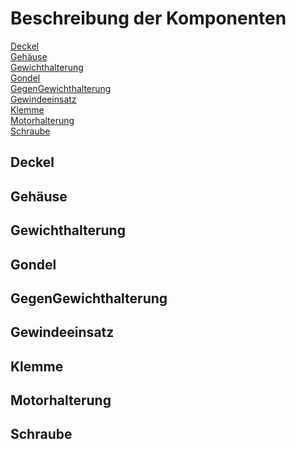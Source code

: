 # Beschreibung der Komponenten

[Deckel](#deckel)<br>
[Gehäuse](#gehäuse)<br>
[Gewichthalterung](#gewichthalterung)<br>
[Gondel](#gondel)<br>
[GegenGewichthalterung](#gegengewichthalterung)<br>
[Gewindeeinsatz](#gewindeeinsatz)<br>
[Klemme](#klemme)<br>
[Motorhalterung](#motorhalterung)<br>
[Schraube](#schraube)<br>

## Deckel

<script src="https://embed.github.com/view/3d/ync-ghr/polarplotter/stl/1x_Deckel.stl"></script>

## Gehäuse

## Gewichthalterung

## Gondel

## GegenGewichthalterung

## Gewindeeinsatz

## Klemme

## Motorhalterung

## Schraube

